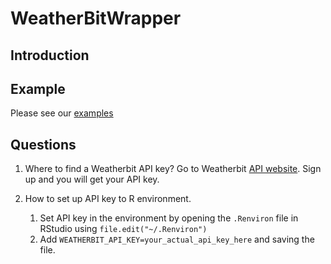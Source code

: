 # WeatherBitWrapper

## Introduction

## Example
Please see our [examples](./example/example.qmd)

## Questions
1. Where to find a Weatherbit API key?
   Go to Weatherbit [API website](https://www.weatherbit.io/). Sign up and you will get your API key.

2. How to set up API key to R environment.
   1. Set API key in the environment by opening the `.Renviron` file in RStudio using `file.edit("~/.Renviron")`
   2. Add `WEATHERBIT_API_KEY=your_actual_api_key_here` and saving the file.
   

